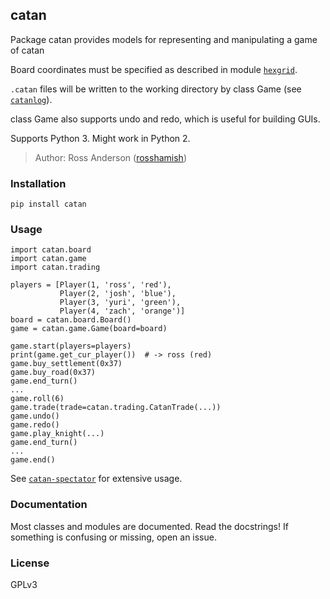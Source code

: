 catan
-----

Package catan provides models for representing and manipulating a game of catan

Board coordinates must be specified as described in module [`hexgrid`](https://github.com/rosshamish/hexgrid).

`.catan` files will be written to the working directory by class Game (see [`catanlog`](https://github.com/rosshamish/catanlog)).

class Game also supports undo and redo, which is useful for building GUIs.

Supports Python 3. Might work in Python 2.

> Author: Ross Anderson ([rosshamish](https://github.com/rosshamish))

### Installation

```
pip install catan
```

### Usage

```
import catan.board
import catan.game
import catan.trading

players = [Player(1, 'ross', 'red'),
           Player(2, 'josh', 'blue'),
           Player(3, 'yuri', 'green'),
           Player(4, 'zach', 'orange')]
board = catan.board.Board()
game = catan.game.Game(board=board)

game.start(players=players)
print(game.get_cur_player())  # -> ross (red)
game.buy_settlement(0x37)
game.buy_road(0x37)
game.end_turn()
...
game.roll(6)
game.trade(trade=catan.trading.CatanTrade(...))
game.undo()
game.redo()
game.play_knight(...)
game.end_turn()
...
game.end()
```

See [`catan-spectator`](https://github.com/rosshamish/catan-spectator) for extensive usage.

### Documentation

Most classes and modules are documented. Read the docstrings! If something is confusing or missing, open an issue.

### License

GPLv3
